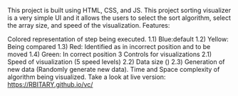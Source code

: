 This project is built using HTML, CSS, and JS. This project sorting visualizer is a very simple UI and it allows the users to select the sort algorithm, select the array size, and speed of the visualization.
Features:

Colored representation of step being executed. 1.1) Blue:default 1.2) Yellow: Being compared 1.3) Red: Identified as in incorrect position and to be moved 1.4) Green: In correct position
3 Controls for visualizations 2.1) Speed of visualization (5 speed levels) 2.2) Data size () 2.3) Generation of new data (Randomly generate new data).
Time and Space complexity of algorithm being visualized.
Take a look at live version: https://RBITARY.github.io/vc/
